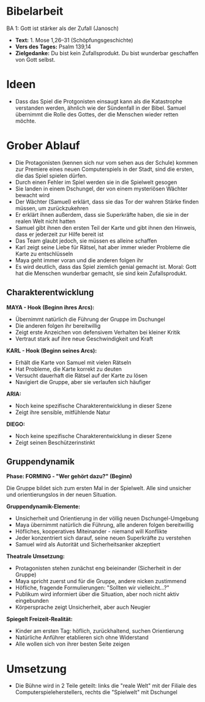 # Bibelarbeit
BA 1: Gott ist stärker als der Zufall (Janosch)
- **Text:** 1. Mose 1,26–31 (Schöpfungsgeschichte)
- **Vers des Tages:** Psalm 139,14
- **Zielgedanke:** Du bist kein Zufallsprodukt. Du bist wunderbar geschaffen von Gott selbst.

# Ideen

- Dass das Spiel die Protgonisten einsaugt kann als die Katastrophe verstanden werden, ähnlich wie der Sündenfall in der Bibel. Samuel übernimmt die Rolle des Gottes, der die Menschen wieder retten möchte.

# Grober Ablauf

- Die Protagonisten (kennen sich nur vom sehen aus der Schule) kommen zur Premiere eines neuen Computerspiels in der Stadt, sind die ersten, die das Spiel spielen dürfen.
- Durch einen Fehler im Spiel werden sie in die Spielwelt gesogen
- Sie landen in einem Dschungel, der von einem mysteriösen Wächter bewacht wird
- Der Wächter (Samuel) erklärt, dass sie das Tor der wahren Stärke finden müssen, um zurückzukehren
- Er erklärt ihnen außerdem, dass sie Superkräfte haben, die sie in der realen Welt nicht hatten
- Samuel gibt ihnen den ersten Teil der Karte und gibt ihnen den Hinweis, dass er jederzeit zur Hilfe bereit ist
- Das Team glaubt jedoch, sie müssen es alleine schaffen
- Karl zeigt seine Liebe für Rätsel, hat aber immer wieder Probleme die Karte zu entschlüsseln
- Maya geht immer voran und die anderen folgen ihr
- Es wird deutlich, dass das Spiel ziemlich genial gemacht ist. Moral: Gott hat die Menschen wunderbar gemacht, sie sind kein Zufallsprodukt.

## Charakterentwicklung

**MAYA - Hook (Beginn ihres Arcs):**
- Übernimmt natürlich die Führung der Gruppe im Dschungel
- Die anderen folgen ihr bereitwillig
- Zeigt erste Anzeichen von defensivem Verhalten bei kleiner Kritik
- Vertraut stark auf ihre neue Geschwindigkeit und Kraft

**KARL - Hook (Beginn seines Arcs):**
- Erhält die Karte von Samuel mit vielen Rätseln
- Hat Probleme, die Karte korrekt zu deuten
- Versucht dauerhaft die Rätsel auf der Karte zu lösen
- Navigiert die Gruppe, aber sie verlaufen sich häufiger

**ARIA:**
- Noch keine spezifische Charakterentwicklung in dieser Szene
- Zeigt ihre sensible, mitfühlende Natur

**DIEGO:**
- Noch keine spezifische Charakterentwicklung in dieser Szene
- Zeigt seinen Beschützerinstinkt

## Gruppendynamik

**Phase: FORMING - "Wer gehört dazu?" (Beginn)**

Die Gruppe bildet sich zum ersten Mal in der Spielwelt. Alle sind unsicher und orientierungslos in der neuen Situation.

**Gruppendynamik-Elemente:**
- Unsicherheit und Orientierung in der völlig neuen Dschungel-Umgebung
- Maya übernimmt natürlich die Führung, alle anderen folgen bereitwillig
- Höfliches, kooperatives Miteinander - niemand will Konflikte
- Jeder konzentriert sich darauf, seine neuen Superkräfte zu verstehen
- Samuel wird als Autorität und Sicherheitsanker akzeptiert

**Theatrale Umsetzung:**
- Protagonisten stehen zunächst eng beieinander (Sicherheit in der Gruppe)
- Maya spricht zuerst und für die Gruppe, andere nicken zustimmend
- Höfliche, fragende Formulierungen: "Sollten wir vielleicht...?"
- Publikum wird informiert über die Situation, aber noch nicht aktiv eingebunden
- Körpersprache zeigt Unsicherheit, aber auch Neugier

**Spiegelt Freizeit-Realität:**
- Kinder am ersten Tag: höflich, zurückhaltend, suchen Orientierung
- Natürliche Anführer etablieren sich ohne Widerstand
- Alle wollen sich von ihrer besten Seite zeigen

# Umsetzung

- Die Bühne wird in 2 Teile geteilt: links die "reale Welt" mit der Filiale des Computerspieleherstellers, rechts die "Spielwelt" mit Dschungel
